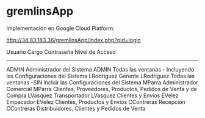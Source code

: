 # gremlinsApp

Implementación en Google Cloud Platform:

http://34.83.183.36/gremlinsApp/index.php?pid=login

Usuario	      Cargo	                        Contraseña	  Nivel de Acceso
**********************************************************************************************************************************
ADMIN	        Administrador del Sistema	    ADMIN	        Todas las ventanas - Incluyendo las Configuraciones del Sistema
LRodriguez	  Gerente	                      LRodriguez	  Todas las ventanas -SIN incluir las Configuraciones del Sistema
MParra	      Administrador Comercial	      MParra	      Clientes, Proveedores, Productos, Pedidos de Venta y de Compra
LVasquez	    Transportador	                LVasquez	    Clientes y Envíos
EVelez	      Empacador	                    EVelez	      Clientes, Productos y Envíos
CContreras	  Recepcion	                    CContreras	  Distribuidores, Clientes y Pedidos de Venta
